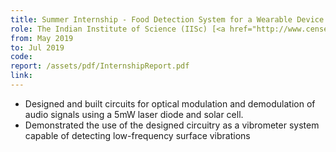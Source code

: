 ```yaml
---
title: Summer Internship - Food Detection System for a Wearable Device
role: The Indian Institute of Science (IISc) [<a href="http://www.cense.iisc.ac.in/m-m-nayak">Prof. M M Nayak</a>]
from: May 2019
to: Jul 2019
code:
report: /assets/pdf/InternshipReport.pdf
link:
---
```

<ul>
<li>Designed and built circuits for optical modulation and demodulation of audio signals using a 5mW laser diode
and solar cell.</li>
<li> Demonstrated the use of the designed circuitry as a vibrometer system capable of detecting
low-frequency surface vibrations</li>
</ul>